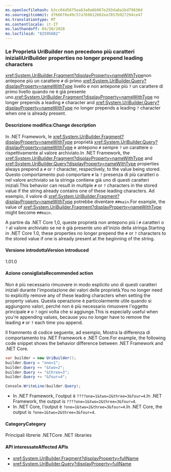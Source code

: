 ```yaml
---
ms.openlocfilehash: b3cc04d5675ea63a0a6b967e293da8a1bd79830d
ms.sourcegitcommit: d7666f6e49c57a769612602ea7857b927294ce47
ms.translationtype: MT
ms.contentlocale: it-IT
ms.lasthandoff: 04/30/2020
ms.locfileid: "82595682"
---
```

### <a name="uribuilder-properties-no-longer-prepend-leading-characters"></a><span data-ttu-id="aa403-101">Le Proprietà UriBuilder non precedono più caratteri iniziali</span><span class="sxs-lookup"><span data-stu-id="aa403-101">UriBuilder properties no longer prepend leading characters</span></span>

<span data-ttu-id="aa403-102"><xref:System.UriBuilder.Fragment?displayProperty=nameWithType>non antepone più un carattere `#` di primo <xref:System.UriBuilder.Query?displayProperty=nameWithType> livello e non antepone più `?` un carattere di primo livello quando ne è già presente uno.</span><span class="sxs-lookup"><span data-stu-id="aa403-102"><xref:System.UriBuilder.Fragment?displayProperty=nameWithType> no longer prepends a leading `#` character and <xref:System.UriBuilder.Query?displayProperty=nameWithType> no longer prepends a leading `?` character when one is already present.</span></span>

#### <a name="change-description"></a><span data-ttu-id="aa403-103">Descrizione modifica:</span><span class="sxs-lookup"><span data-stu-id="aa403-103">Change description</span></span>

<span data-ttu-id="aa403-104">In .NET Framework, le <xref:System.UriBuilder.Fragment?displayProperty=nameWithType> proprietà <xref:System.UriBuilder.Query?displayProperty=nameWithType> e antepono `#` sempre `?` un carattere o rispettivamente al valore archiviato.</span><span class="sxs-lookup"><span data-stu-id="aa403-104">In .NET Framework, the <xref:System.UriBuilder.Fragment?displayProperty=nameWithType> and <xref:System.UriBuilder.Query?displayProperty=nameWithType> properties always prepend a `#` or `?` character, respectively, to the value being stored.</span></span> <span data-ttu-id="aa403-105">Questo comportamento può comportare `#` la `?` presenza di più caratteri o nel valore archiviato se la stringa contiene già uno di questi caratteri iniziali.</span><span class="sxs-lookup"><span data-stu-id="aa403-105">This behavior can result in multiple `#` or `?` characters in the stored value if the string already contains one of these leading characters.</span></span> <span data-ttu-id="aa403-106">Ad esempio, il valore di <xref:System.UriBuilder.Fragment?displayProperty=nameWithType> potrebbe diventare `##main`.</span><span class="sxs-lookup"><span data-stu-id="aa403-106">For example, the value of <xref:System.UriBuilder.Fragment?displayProperty=nameWithType> might become `##main`.</span></span>

<span data-ttu-id="aa403-107">A partire da .NET Core 1,0, queste proprietà non antepono più i `#` caratteri o `?` al valore archiviato se ne è già presente uno all'inizio della stringa.</span><span class="sxs-lookup"><span data-stu-id="aa403-107">Starting in .NET Core 1.0, these properties no longer prepend the `#` or `?` characters to the stored value if one is already present at the beginning of the string.</span></span>

#### <a name="version-introduced"></a><span data-ttu-id="aa403-108">Versione introdotta</span><span class="sxs-lookup"><span data-stu-id="aa403-108">Version introduced</span></span>

<span data-ttu-id="aa403-109">1.0</span><span class="sxs-lookup"><span data-stu-id="aa403-109">1.0</span></span>

#### <a name="recommended-action"></a><span data-ttu-id="aa403-110">Azione consigliata</span><span class="sxs-lookup"><span data-stu-id="aa403-110">Recommended action</span></span>

<span data-ttu-id="aa403-111">Non è più necessario rimuovere in modo esplicito uno di questi caratteri iniziali durante l'impostazione dei valori delle proprietà.</span><span class="sxs-lookup"><span data-stu-id="aa403-111">You no longer need to explicitly remove any of these leading characters when setting the property values.</span></span> <span data-ttu-id="aa403-112">Questa operazione è particolarmente utile quando si aggiungono valori, perché non è più necessario rimuovere l'oggetto principale `#` o `?` ogni volta che si aggiunge.</span><span class="sxs-lookup"><span data-stu-id="aa403-112">This is especially useful when you're appending values, because you no longer have to remove the leading `#` or `?` each time you append.</span></span>

<span data-ttu-id="aa403-113">Il frammento di codice seguente, ad esempio, Mostra la differenza di comportamento tra .NET Framework e .NET Core.</span><span class="sxs-lookup"><span data-stu-id="aa403-113">For example, the following code snippet shows the behavior difference between .NET Framework and .NET Core.</span></span>

```csharp
var builder = new UriBuilder();
builder.Query = "one=1";
builder.Query += "&two=2";
builder.Query += "&three=3";
builder.Query += "&four=4";

Console.WriteLine(builder.Query);
```

- <span data-ttu-id="aa403-114">In .NET Framework, l'output è `????one=1&two=2&three=3&four=4`.</span><span class="sxs-lookup"><span data-stu-id="aa403-114">In .NET Framework, the output is `????one=1&two=2&three=3&four=4`.</span></span>
- <span data-ttu-id="aa403-115">In .NET Core, l'output è `?one=1&two=2&three=3&four=4`.</span><span class="sxs-lookup"><span data-stu-id="aa403-115">In .NET Core, the output is `?one=1&two=2&three=3&four=4`.</span></span>

#### <a name="category"></a><span data-ttu-id="aa403-116">Category</span><span class="sxs-lookup"><span data-stu-id="aa403-116">Category</span></span>

<span data-ttu-id="aa403-117">Principali librerie .NET</span><span class="sxs-lookup"><span data-stu-id="aa403-117">Core .NET libraries</span></span>

#### <a name="affected-apis"></a><span data-ttu-id="aa403-118">API interessate</span><span class="sxs-lookup"><span data-stu-id="aa403-118">Affected APIs</span></span>

- <xref:System.UriBuilder.Fragment?displayProperty=fullName>
- <xref:System.UriBuilder.Query?displayProperty=fullName>

<!--

#### Affected APIs

- `T:System.UriBuilder.Fragment`
- `T:System.UriBuilder.Query`

-->
